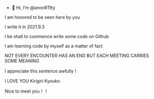 - 👋 Hi, I’m @anonRTtty
<p>I am honored to be seen here by you
<p>I write it in 2021.9.3
<p>I be shall to commence write some code on Github
<p>I am learning code by myself as a matter of fact
<p>NOT EVERY ENCOUNTER HAS AN END
BUT EACH MEETING CARRIES SOME MEANING
<p>I appreciate this sentence awfully！
<p>I LOVE YOU Kirigiri Kyouko.
<p>Nice to meet you！！


<!---
anonRTtty/anonRTtty is a ✨ special ✨ repository because its `README.md` (this file) appears on your GitHub profile.
You can click the Preview link to take a look at your changes.
--->
